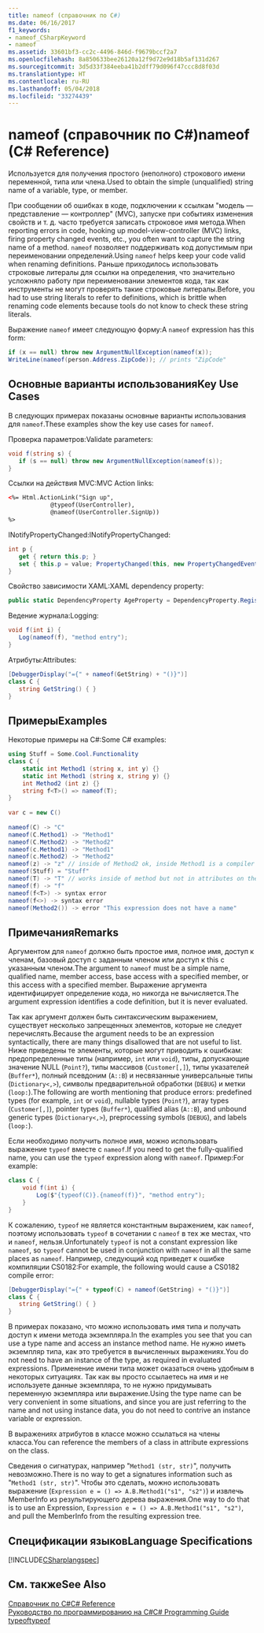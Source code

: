 ```yaml
---
title: nameof (справочник по C#)
ms.date: 06/16/2017
f1_keywords:
- nameof_CSharpKeyword
- nameof
ms.assetid: 33601bf3-cc2c-4496-846d-f9679bccf2a7
ms.openlocfilehash: 8a850633bee26120a12f9d72e9d18b5af131d267
ms.sourcegitcommit: 3d5d33f384eeba41b2dff79d096f47ccc8d8f03d
ms.translationtype: HT
ms.contentlocale: ru-RU
ms.lasthandoff: 05/04/2018
ms.locfileid: "33274439"
---
```

# <a name="nameof-c-reference"></a><span data-ttu-id="e8e0c-102">nameof (справочник по C#)</span><span class="sxs-lookup"><span data-stu-id="e8e0c-102">nameof (C# Reference)</span></span>

<span data-ttu-id="e8e0c-103">Используется для получения простого (неполного) строкового имени переменной, типа или члена.</span><span class="sxs-lookup"><span data-stu-id="e8e0c-103">Used to obtain the simple (unqualified) string name of a variable, type, or member.</span></span>  

<span data-ttu-id="e8e0c-104">При сообщении об ошибках в коде, подключении к ссылкам "модель — представление — контроллер" (MVC), запуске при событиях изменения свойств и т. д. часто требуется записать строковое имя метода.</span><span class="sxs-lookup"><span data-stu-id="e8e0c-104">When reporting errors in code, hooking up model-view-controller (MVC) links, firing property changed events, etc., you often want to capture the string name of a method.</span></span>  <span data-ttu-id="e8e0c-105">`nameof` позволяет поддерживать код допустимым при переименовании определений.</span><span class="sxs-lookup"><span data-stu-id="e8e0c-105">Using `nameof` helps keep your code valid when renaming definitions.</span></span>  <span data-ttu-id="e8e0c-106">Раньше приходилось использовать строковые литералы для ссылки на определения, что значительно усложняло работу при переименовании элементов кода, так как инструменты не могут проверять такие строковые литералы.</span><span class="sxs-lookup"><span data-stu-id="e8e0c-106">Before, you had to use string literals to refer to definitions, which is brittle when renaming code elements because tools do not know to check these string literals.</span></span>  
  
 <span data-ttu-id="e8e0c-107">Выражение `nameof` имеет следующую форму:</span><span class="sxs-lookup"><span data-stu-id="e8e0c-107">A `nameof` expression has this form:</span></span>  
  
```csharp  
if (x == null) throw new ArgumentNullException(nameof(x));  
WriteLine(nameof(person.Address.ZipCode)); // prints "ZipCode"  
```  
  
## <a name="key-use-cases"></a><span data-ttu-id="e8e0c-108">Основные варианты использования</span><span class="sxs-lookup"><span data-stu-id="e8e0c-108">Key Use Cases</span></span>  
 <span data-ttu-id="e8e0c-109">В следующих примерах показаны основные варианты использования для `nameof`.</span><span class="sxs-lookup"><span data-stu-id="e8e0c-109">These examples show the key use cases for `nameof`.</span></span>  
  
 <span data-ttu-id="e8e0c-110">Проверка параметров:</span><span class="sxs-lookup"><span data-stu-id="e8e0c-110">Validate parameters:</span></span>  
 ```csharp  
void f(string s) {  
    if (s == null) throw new ArgumentNullException(nameof(s));  
}  
```  
  
 <span data-ttu-id="e8e0c-111">Ссылки на действия MVC:</span><span class="sxs-lookup"><span data-stu-id="e8e0c-111">MVC Action links:</span></span>  
 ```html  
<%= Html.ActionLink("Sign up",  
             @typeof(UserController),  
             @nameof(UserController.SignUp))  
%>  
```  
  
 <span data-ttu-id="e8e0c-112">INotifyPropertyChanged:</span><span class="sxs-lookup"><span data-stu-id="e8e0c-112">INotifyPropertyChanged:</span></span>  
 ```csharp  
int p {  
    get { return this.p; }  
    set { this.p = value; PropertyChanged(this, new PropertyChangedEventArgs(nameof(this.p)); } // nameof(p) works too  
}  
```  
  
 <span data-ttu-id="e8e0c-113">Свойство зависимости XAML:</span><span class="sxs-lookup"><span data-stu-id="e8e0c-113">XAML dependency property:</span></span>  
 ```csharp  
public static DependencyProperty AgeProperty = DependencyProperty.Register(nameof(Age), typeof(int), typeof(C));  
```  
  
 <span data-ttu-id="e8e0c-114">Ведение журнала:</span><span class="sxs-lookup"><span data-stu-id="e8e0c-114">Logging:</span></span>  
 ```csharp  
void f(int i) {  
    Log(nameof(f), "method entry");  
}  
```  
  
 <span data-ttu-id="e8e0c-115">Атрибуты:</span><span class="sxs-lookup"><span data-stu-id="e8e0c-115">Attributes:</span></span>  
 ```csharp  
[DebuggerDisplay("={" + nameof(GetString) + "()}")]  
class C {  
    string GetString() { }  
}  
```  
  
## <a name="examples"></a><span data-ttu-id="e8e0c-116">Примеры</span><span class="sxs-lookup"><span data-stu-id="e8e0c-116">Examples</span></span>  
 <span data-ttu-id="e8e0c-117">Некоторые примеры на C#:</span><span class="sxs-lookup"><span data-stu-id="e8e0c-117">Some C# examples:</span></span>  
  
```csharp  
using Stuff = Some.Cool.Functionality  
class C {  
    static int Method1 (string x, int y) {}  
    static int Method1 (string x, string y) {}  
    int Method2 (int z) {}  
    string f<T>() => nameof(T);  
}  
  
var c = new C()  
  
nameof(C) -> "C"  
nameof(C.Method1) -> "Method1"   
nameof(C.Method2) -> "Method2"  
nameof(c.Method1) -> "Method1"   
nameof(c.Method2) -> "Method2"  
nameof(z) -> "z" // inside of Method2 ok, inside Method1 is a compiler error  
nameof(Stuff) = "Stuff"  
nameof(T) -> "T" // works inside of method but not in attributes on the method  
nameof(f) -> "f"  
nameof(f<T>) -> syntax error  
nameof(f<>) -> syntax error  
nameof(Method2()) -> error "This expression does not have a name"  
```  
  
## <a name="remarks"></a><span data-ttu-id="e8e0c-118">Примечания</span><span class="sxs-lookup"><span data-stu-id="e8e0c-118">Remarks</span></span>  
 <span data-ttu-id="e8e0c-119">Аргументом для `nameof` должно быть простое имя, полное имя, доступ к членам, базовый доступ с заданным членом или доступ к this с указанным членом.</span><span class="sxs-lookup"><span data-stu-id="e8e0c-119">The argument to `nameof` must be a simple name, qualified name, member access, base access with a specified member, or this access with a specified member.</span></span>  <span data-ttu-id="e8e0c-120">Выражение аргумента идентифицирует определение кода, но никогда не вычисляется.</span><span class="sxs-lookup"><span data-stu-id="e8e0c-120">The argument expression identifies a code definition, but it is never evaluated.</span></span>  
  
 <span data-ttu-id="e8e0c-121">Так как аргумент должен быть синтаксическим выражением, существует несколько запрещенных элементов, которые не следует перечислять.</span><span class="sxs-lookup"><span data-stu-id="e8e0c-121">Because the argument needs to be an expression syntactically, there are many things disallowed that are not useful to list.</span></span>  <span data-ttu-id="e8e0c-122">Ниже приведены те элементы, которые могут приводить к ошибкам: предопределенные типы (например, `int` или `void`), типы, допускающие значение NULL (`Point?`), типы массивов (`Customer[,]`), типы указателей (`Buffer*`), полный псевдоним (`A::B`) и несвязанные универсальные типы (`Dictionary<,>`), символы предварительной обработки (`DEBUG`) и метки (`loop:`).</span><span class="sxs-lookup"><span data-stu-id="e8e0c-122">The following are worth mentioning that produce errors: predefined types (for example, `int` or `void`), nullable types (`Point?`), array types (`Customer[,]`), pointer types (`Buffer*`), qualified alias (`A::B`), and unbound generic types (`Dictionary<,>`), preprocessing symbols (`DEBUG`), and labels (`loop:`).</span></span>  
  
 <span data-ttu-id="e8e0c-123">Если необходимо получить полное имя, можно использовать выражение `typeof` вместе с `nameof`.</span><span class="sxs-lookup"><span data-stu-id="e8e0c-123">If you need to get the fully-qualified name, you can use the `typeof` expression along with `nameof`.</span></span>  <span data-ttu-id="e8e0c-124">Пример:</span><span class="sxs-lookup"><span data-stu-id="e8e0c-124">For example:</span></span>
```csharp  
class C {
    void f(int i) {  
        Log($"{typeof(C)}.{nameof(f)}", "method entry");  
    }
}
``` 

 <span data-ttu-id="e8e0c-125">К сожалению, `typeof` не является константным выражением, как `nameof`, поэтому использовать `typeof` в сочетании с `nameof` в тех же местах, что и `nameof`, нельзя.</span><span class="sxs-lookup"><span data-stu-id="e8e0c-125">Unfortunately `typeof` is not a constant expression like `nameof`, so `typeof` cannot be used in conjunction with `nameof` in all the same places as `nameof`.</span></span>  <span data-ttu-id="e8e0c-126">Например, следующий код приведет к ошибке компиляции CS0182:</span><span class="sxs-lookup"><span data-stu-id="e8e0c-126">For example, the following would cause a CS0182 compile error:</span></span>
 ```csharp  
[DebuggerDisplay("={" + typeof(C) + nameof(GetString) + "()}")]  
class C {  
    string GetString() { }  
}  
```    
 <span data-ttu-id="e8e0c-127">В примерах показано, что можно использовать имя типа и получать доступ к имени метода экземпляра.</span><span class="sxs-lookup"><span data-stu-id="e8e0c-127">In the examples you see that you can use a type name and access an instance method name.</span></span>  <span data-ttu-id="e8e0c-128">Не нужно иметь экземпляр типа, как это требуется в вычисленных выражениях.</span><span class="sxs-lookup"><span data-stu-id="e8e0c-128">You do not need to have an instance of the type, as required in evaluated expressions.</span></span>  <span data-ttu-id="e8e0c-129">Применение имени типа может оказаться очень удобным в некоторых ситуациях. Так как вы просто ссылаетесь на имя и не используете данные экземпляра, то не нужно придумывать переменную экземпляра или выражение.</span><span class="sxs-lookup"><span data-stu-id="e8e0c-129">Using the type name can be very convenient in some situations, and since you are just referring to the name and not using instance data, you do not need to contrive an instance variable or expression.</span></span>  
  
 <span data-ttu-id="e8e0c-130">В выражениях атрибутов в классе можно ссылаться на члены класса.</span><span class="sxs-lookup"><span data-stu-id="e8e0c-130">You can reference the members of a class in attribute expressions on the class.</span></span>  
  
 <span data-ttu-id="e8e0c-131">Сведения о сигнатурах, например "`Method1 (str, str)`", получить невозможно.</span><span class="sxs-lookup"><span data-stu-id="e8e0c-131">There is no way to get a signatures information such as "`Method1 (str, str)`".</span></span>  <span data-ttu-id="e8e0c-132">Чтобы это сделать, можно использовать выражение (`Expression e = () => A.B.Method1("s1", "s2")`) и извлечь MemberInfo из результирующего дерева выражения.</span><span class="sxs-lookup"><span data-stu-id="e8e0c-132">One way to do that is to use an Expression, `Expression e = () => A.B.Method1("s1", "s2")`, and pull the MemberInfo from the resulting expression tree.</span></span>  
  
## <a name="language-specifications"></a><span data-ttu-id="e8e0c-133">Спецификации языков</span><span class="sxs-lookup"><span data-stu-id="e8e0c-133">Language Specifications</span></span>  
 [!INCLUDE[CSharplangspec](~/includes/csharplangspec-md.md)]  
  
## <a name="see-also"></a><span data-ttu-id="e8e0c-134">См. также</span><span class="sxs-lookup"><span data-stu-id="e8e0c-134">See Also</span></span>  
 [<span data-ttu-id="e8e0c-135">Справочник по C#</span><span class="sxs-lookup"><span data-stu-id="e8e0c-135">C# Reference</span></span>](../../../csharp/language-reference/index.md)  
 [<span data-ttu-id="e8e0c-136">Руководство по программированию на C#</span><span class="sxs-lookup"><span data-stu-id="e8e0c-136">C# Programming Guide</span></span>](../../../csharp/programming-guide/index.md)  
 [<span data-ttu-id="e8e0c-137">typeof</span><span class="sxs-lookup"><span data-stu-id="e8e0c-137">typeof</span></span>](../../../csharp/language-reference/keywords/typeof.md)  
 
